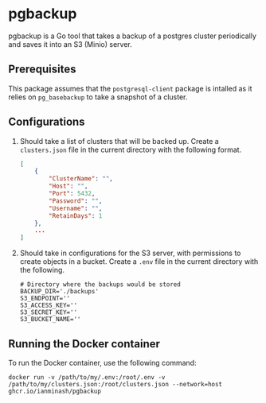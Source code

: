 # pgbackup

pgbackup is a Go tool that takes a backup of a postgres cluster periodically and saves it into an S3 (Minio) server.

## Prerequisites

This package assumes that the `postgresql-client` package is intalled as it relies on `pg_basebackup` to take a snapshot of a cluster.



## Configurations
1. Should take a list of clusters that will be backed up.
    Create a `clusters.json` file in the current directory with the following format.
    ```json
    [
        {
            "ClusterName": "",
            "Host": "",
            "Port": 5432,
            "Password": "",
            "Username": "",
            "RetainDays": 1
        },
        ...
    ]
    ```
2. Should take in configurations for the S3 server, with permissions to create objects in a bucket. 
    Create a `.env` file in the current directory with the following.
    ```shell
    # Directory where the backups would be stored
    BACKUP_DIR='./backups'
    S3_ENDPOINT=''
    S3_ACCESS_KEY=''
    S3_SECRET_KEY=''
    S3_BUCKET_NAME=''
    ```

## Running the Docker container
To run the Docker container, use the following command:

```shell
docker run -v /path/to/my/.env:/root/.env -v /path/to/my/clusters.json:/root/clusters.json --network=host ghcr.io/ianminash/pgbackup
```